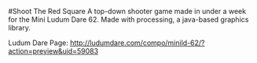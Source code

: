 #Shoot The Red Square
A top-down shooter game made in under a week for the Mini Ludum Dare 62. Made with processing, a java-based graphics library.

Ludum Dare Page: http://ludumdare.com/compo/minild-62/?action=preview&uid=59083
